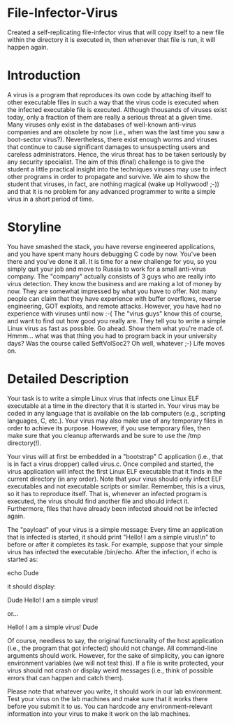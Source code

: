 # File-Infector-Virus
Created a self-replicating file-infector virus that will copy itself to a new file within the directory it is executed in, then whenever that file is run, it will happen again.

# Introduction

A virus is a program that reproduces its own code by attaching itself to other executable files in such a way that the virus code is
executed when the infected executable file is executed. Although thousands of viruses exist today, only a fraction of them are really
a serious threat at a given time. Many viruses only exist in the databases of well-known anti-virus companies and are obsolete by now 
(i.e., when was the last time you saw a boot-sector virus?). Nevertheless, there exist enough worms and viruses that continue to cause 
significant damages to unsuspecting users and careless administrators. Hence, the virus threat has to be taken seriously by any
security specialist. The aim of this (final) challenge is to give the student a little practical insight into the techniques viruses
may use to infect other programs in order to propagate and survive. We aim to show the student that viruses, in fact, are nothing
magical (wake up Hollywood! ;-)) and that it is no problem for any advanced programmer to write a simple virus in a short period of
time.

# Storyline

You have smashed the stack, you have reverse engineered applications, and you have spent many hours debugging C code by now. You've 
been there and you've done it all. It is time for a new challenge for you, so you simply quit your job and move to Russia to work for 
a small anti-virus company. The "company" actually consists of 3 guys who are really into virus detection. They know the business and 
are making a lot of money by now. They are somewhat impressed by what you have to offer. Not many people can claim that they have 
experience with buffer overflows, reverse engineering, GOT exploits, and remote attacks. However, you have had no experience with 
viruses until now :-( The "virus guys" know this of course, and want to find out how good you really are. They tell you to write a 
simple Linux virus as fast as possible. Go ahead. Show them what you're made of. Hmmm... what was that thing you had to program back 
in your university days? Was the course called SeftVolSoc2? Oh well, whatever ;-) Life moves on.

# Detailed Description

Your task is to write a simple Linux virus that infects one Linux ELF executable at a time in the directory that it is started in. 
Your virus may be coded in any language that is available on the lab computers (e.g., scripting languages, C, etc.). Your virus may
also make use of any temporary files in order to achieve its purpose. However, if you use temporary files, then make sure that you
cleanup afterwards and be sure to use the /tmp directory(!).

Your virus will at first be embedded in a "bootstrap" C application (i.e., that is in fact a virus dropper) called virus.c. Once 
compiled and started, the virus application will infect the first Linux ELF executable that it finds in the current directory (in any
order). Note that your virus should only infect ELF executables and not executable scripts or similar. Remember, this is a virus, so 
it has to reproduce itself. That is, whenever an infected program is executed, the virus should find another file and should infect
it. Furthermore, files that have already been infected should not be infected again.

The "payload" of your virus is a simple message: Every time an application that is infected is started, it should print "Hello! I am a
simple virus!\n" to <stdout> before or after it completes its task. For example, suppose that your simple virus has infected the 
  executable /bin/echo. After the infection, if echo is started as:

echo Dude

it should display:

Dude
Hello! I am a simple virus!

or...

Hello! I am a simple virus!
Dude

Of course, needless to say, the original functionality of the host application (i.e., the program that got infected) should not 
change. All command-line arguments should work. However, for the sake of simplicity, you can ignore environment variables (we will not
test this). If a file is write protected, your virus should not crash or display weird messages (i.e., think of possible errors that
can happen and catch them).

Please note that whatever you write, it should work in our lab environment. Test your virus on the lab machines and make sure that it
works there before you submit it to us. You can hardcode any environment-relevant information into your virus to make it work on the
lab machines.

